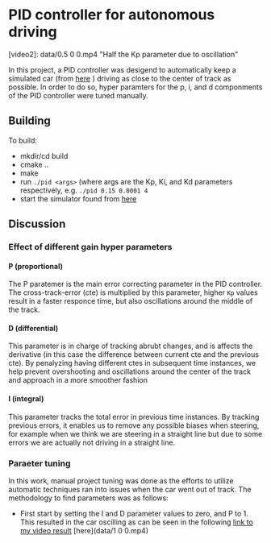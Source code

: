 # PID controller for autonomous driving
[video2]: data/0.5 0 0.mp4 "Half the Kp parameter due to oscillation"

In this project, a PID controller was desigend to automatically keep a simulated car (from [here](https://github.com/udacity/self-driving-car-sim/releases) ) driving as close to the center of track as possible. In order to do so, hyper paramters for the p, i, and d componments of the PID controller were tuned manually. 

## Building
To build:
* mkdir/cd build
* cmake ..
* make
* run `./pid <args>` (where args are the Kp, Ki, and Kd parameters respectively, e.g. `./pid 0.15 0.0001 4`
* start the simulator found from [here](https://github.com/udacity/self-driving-car-sim/releases)

## Discussion
### Effect of different gain hyper parameters
#### P (proportional)
The P paratemer is the main error correcting parameter in the PID controller. The cross-track-error (cte) is multiplied by this parameter, higher `Kp` values result in a faster responce time, but also oscillations around the middle of the track. 

#### D (differential)
This parameter is in charge of tracking abrubt changes, and is affects the derivative (in this case the difference between current cte and the previous cte). By penalyzing having different ctes in subsequent time instances, we help prevent overshooting and oscillations around the center of the track and approach in a more smoother fashion

#### I (integral)
This parameter tracks the total error in previous time instances. By tracking previous errors, it enables us to remove any possible biases when steering, for example when we think we are steering in a straight line but due to some errors we are actually not driving in a straight line.

### Paraeter tuning
In this work, manual project tuning was done as the efforts to utilize automatic techniques ran into issues when the car went out of track. The methodology to find parameters was as follows:

* First start by setting the I and D parameter values to zero, and P to 1. This resulted in the car oscilling as can be seen in the following [link to my video result](./data/project_output.mp4) [here](data/1 0 0.mp4)
